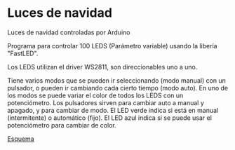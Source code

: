 # Luces de navidad

Luces de navidad controladas por Arduino

Programa para controlar 100 LEDS (Parámetro variable) usando la libería "FastLED".

Los LEDS utilizan el driver WS2811, son direccionables uno a uno. 

Tiene varios modos que se pueden ir seleccionando (modo manual) con un pulsador, o pueden ir cambiando cada cierto tiempo (modo auto). En uno de los modos se puede variar el color de todos los LEDS con un potenciómetro. Los pulsadores sirven para cambiar auto a manual y apagado, y para cambiar de modo. El LED verde indica si está en manual (intermitente) o automático (fijo). El LED azul indica si se puede usar el potenciómetro para cambiar de color.

[Esquema](https://github.com/jcortade/luces_navidad/blob/main/LucesNavidad_bb.png)

